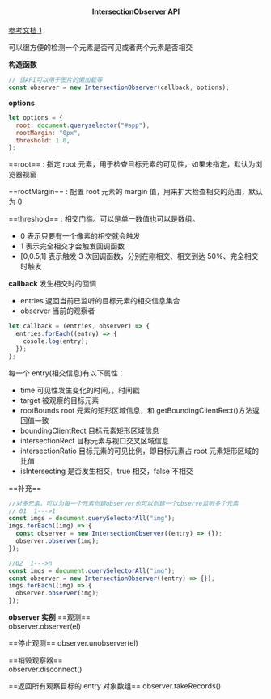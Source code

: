 #### <p align='center'> IntersectionObserver API</p>

[参考文档 1](https://juejin.cn/post/7295277070388035622?searchId=20240112113954A6ABB4537D430B150DC8)

可以很方便的检测一个元素是否可见或者两个元素是否相交

<b>构造函数</b>

```js
// 该API可以用于图片的懒加载等
const observer = new IntersectionObserver(callback, options);
```

<b>options</b>

```js
let options = {
  root: document.queryselector("#app"),
  rootMargin: "0px",
  threshold: 1.0,
};
```

==root== : 指定 root 元素，用于检查目标元素的可见性，如果未指定，默认为浏览器视窗

==rootMargin== : 配置 root 元素的 margin 值，用来扩大检查相交的范围，默认为 0

==threshold== : 相交门槛。可以是单一数值也可以是数组。

- 0 表示只要有一个像素的相交就会触发
- 1 表示完全相交才会触发回调函数
- [0,0.5,1] 表示触发 3 次回调函数，分别在刚相交、相交到达 50%、完全相交时触发

<b>callback</b>
发生相交时的回调

- entries 返回当前已监听的目标元素的相交信息集合
- observer 当前的观察者

```js
let callback = (entries, observer) => {
  entries.forEach((entry) => {
    cosole.log(entry);
  });
};
```

每一个 entry(相交信息)有以下属性：

- time 可见性发生变化的时间，，时间戳
- target 被观察的目标元素
- rootBounds root 元素的矩形区域信息，和 getBoundingClientRect()方法返回值一致
- boundingClientRect 目标元素矩形区域信息
- intersectionRect 目标元素与视口交叉区域信息
- intersectionRatio 目标元素的可见比例，即目标元素占 root 元素矩形区域的比值
- isIntersecting 是否发生相交，true 相交，false 不相交

==补充==

```js
//对多元素，可以为每一个元素创建observer也可以创建一个observe监听多个元素
// 01  1--->1
const imgs = document.querySelectorAll("img");
imgs.forEach((img) => {
  const observer = new IntersectionObserver((entry) => {});
  observer.observer(img);
});

//02  1--->n
const imgs = document.querySelectorAll("img");
const observer = new IntersectionObserver((entry) => {});
imgs.forEach((img) => {
  observer.observer(img);
});
```

**observer 实例**
==观测==  
 observer.observer(el)

==停止观测==
observer.unobserver(el)

==销毁观察器==  
observer.disconnect()

==返回所有观察目标的 entry 对象数组==
observer.takeRecords()
